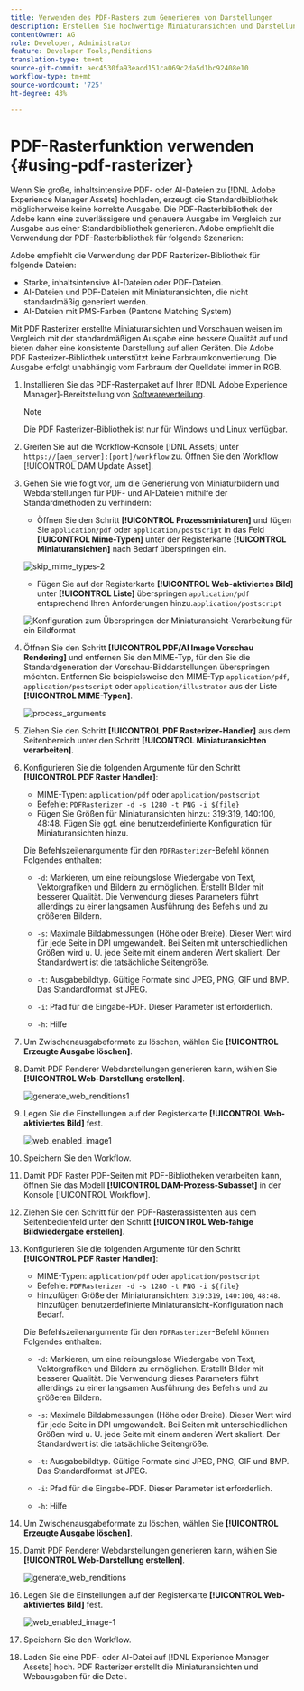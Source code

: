 ```yaml
---
title: Verwenden des PDF-Rasters zum Generieren von Darstellungen
description: Erstellen Sie hochwertige Miniaturansichten und Darstellungen mit der Adobe PDF Rasterbibliothek.
contentOwner: AG
role: Developer, Administrator
feature: Developer Tools,Renditions
translation-type: tm+mt
source-git-commit: aec4530fa93eacd151ca069c2da5d1bc92408e10
workflow-type: tm+mt
source-wordcount: '725'
ht-degree: 43%

---
```



# PDF-Rasterfunktion verwenden {#using-pdf-rasterizer}

Wenn Sie große, inhaltsintensive PDF- oder AI-Dateien zu [!DNL Adobe Experience Manager Assets] hochladen, erzeugt die Standardbibliothek möglicherweise keine korrekte Ausgabe. Die PDF-Rasterbibliothek der Adobe kann eine zuverlässigere und genauere Ausgabe im Vergleich zur Ausgabe aus einer Standardbibliothek generieren. Adobe empfiehlt die Verwendung der PDF-Rasterbibliothek für folgende Szenarien:

Adobe empfiehlt die Verwendung der PDF Rasterizer-Bibliothek für folgende Dateien:

* Starke, inhaltsintensive AI-Dateien oder PDF-Dateien.
* AI-Dateien und PDF-Dateien mit Miniaturansichten, die nicht standardmäßig generiert werden.
* AI-Dateien mit PMS-Farben (Pantone Matching System)

Mit PDF Rasterizer erstellte Miniaturansichten und Vorschauen weisen im Vergleich mit der standardmäßigen Ausgabe eine bessere Qualität auf und bieten daher eine konsistente Darstellung auf allen Geräten. Die Adobe PDF Rasterizer-Bibliothek unterstützt keine Farbraumkonvertierung. Die Ausgabe erfolgt unabhängig vom Farbraum der Quelldatei immer in RGB.

1. Installieren Sie das PDF-Rasterpaket auf Ihrer [!DNL Adobe Experience Manager]-Bereitstellung von [Softwareverteilung](https://experience.adobe.com/#/downloads/content/software-distribution/en/aem.html?package=/content/software-distribution/en/details.html/content/dam/aem/public/adobe/packages/cq640/product/assets/aem-assets-pdf-rasterizer-pkg).

   >[!NOTE]
   >
   >Die PDF Rasterizer-Bibliothek ist nur für Windows und Linux verfügbar.

1. Greifen Sie auf die Workflow-Konsole [!DNL Assets] unter `https://[aem_server]:[port]/workflow` zu. Öffnen Sie den Workflow [!UICONTROL DAM Update Asset].

1. Gehen Sie wie folgt vor, um die Generierung von Miniaturbildern und Webdarstellungen für PDF- und AI-Dateien mithilfe der Standardmethoden zu verhindern:

   * Öffnen Sie den Schritt **[!UICONTROL Prozessminiaturen]** und fügen Sie `application/pdf` oder `application/postscript` in das Feld **[!UICONTROL Mime-Typen]** unter der Registerkarte **[!UICONTROL Miniaturansichten]** nach Bedarf überspringen ein.

   ![skip_mime_types-2](assets/skip_mime_types-2.png)

   * Fügen Sie auf der Registerkarte **[!UICONTROL Web-aktiviertes Bild]** unter **[!UICONTROL Liste]** überspringen `application/pdf` entsprechend Ihren Anforderungen hinzu.`application/postscript`

   ![Konfiguration zum Überspringen der Miniaturansicht-Verarbeitung für ein Bildformat](assets/web_enabled_imageskiplist.png)

1. Öffnen Sie den Schritt **[!UICONTROL PDF/AI Image Vorschau Rendering]** und entfernen Sie den MIME-Typ, für den Sie die Standardgeneration der Vorschau-Bilddarstellungen überspringen möchten. Entfernen Sie beispielsweise den MIME-Typ `application/pdf`, `application/postscript` oder `application/illustrator` aus der Liste **[!UICONTROL MIME-Typen]**.

   ![process_arguments](assets/process_arguments.png)

1. Ziehen Sie den Schritt **[!UICONTROL PDF Rasterizer-Handler]** aus dem Seitenbereich unter den Schritt **[!UICONTROL Miniaturansichten verarbeiten]**.
1. Konfigurieren Sie die folgenden Argumente für den Schritt **[!UICONTROL PDF Raster Handler]**:

   * MIME-Typen: `application/pdf` oder `application/postscript`
   * Befehle: `PDFRasterizer -d -s 1280 -t PNG -i ${file}`
   * Fügen Sie Größen für Miniaturansichten hinzu: 319:319, 140:100, 48:48. Fügen Sie ggf. eine benutzerdefinierte Konfiguration für Miniaturansichten hinzu.

   Die Befehlszeilenargumente für den `PDFRasterizer`-Befehl können Folgendes enthalten:

   * `-d`: Markieren, um eine reibungslose Wiedergabe von Text, Vektorgrafiken und Bildern zu ermöglichen. Erstellt Bilder mit besserer Qualität. Die Verwendung dieses Parameters führt allerdings zu einer langsamen Ausführung des Befehls und zu größeren Bildern.

   * `-s`: Maximale Bildabmessungen (Höhe oder Breite). Dieser Wert wird für jede Seite in DPI umgewandelt. Bei Seiten mit unterschiedlichen Größen wird u. U. jede Seite mit einem anderen Wert skaliert. Der Standardwert ist die tatsächliche Seitengröße.

   * `-t`: Ausgabebildtyp. Gültige Formate sind JPEG, PNG, GIF und BMP. Das Standardformat ist JPEG.

   * `-i`: Pfad für die Eingabe-PDF. Dieser Parameter ist erforderlich.

   * `-h`: Hilfe


1. Um Zwischenausgabeformate zu löschen, wählen Sie **[!UICONTROL Erzeugte Ausgabe löschen]**.
1. Damit PDF Renderer Webdarstellungen generieren kann, wählen Sie **[!UICONTROL Web-Darstellung erstellen]**.

   ![generate_web_renditions1](assets/generate_web_renditions1.png)

1. Legen Sie die Einstellungen auf der Registerkarte **[!UICONTROL Web-aktiviertes Bild]** fest.

   ![web_enabled_image1](assets/web_enabled_image1.png)

1. Speichern Sie den Workflow.
1. Damit PDF Raster PDF-Seiten mit PDF-Bibliotheken verarbeiten kann, öffnen Sie das Modell **[!UICONTROL DAM-Prozess-Subasset]** in der Konsole [!UICONTROL Workflow].
1. Ziehen Sie den Schritt für den PDF-Rasterassistenten aus dem Seitenbedienfeld unter den Schritt **[!UICONTROL Web-fähige Bildwiedergabe erstellen]**.
1. Konfigurieren Sie die folgenden Argumente für den Schritt **[!UICONTROL PDF Raster Handler]**:

   * MIME-Typen: `application/pdf` oder `application/postscript`
   * Befehle: `PDFRasterizer -d -s 1280 -t PNG -i ${file}`
   * hinzufügen Größe der Miniaturansichten: `319:319`, `140:100`, `48:48`. hinzufügen benutzerdefinierte Miniaturansicht-Konfiguration nach Bedarf.

   Die Befehlszeilenargumente für den `PDFRasterizer`-Befehl können Folgendes enthalten:

   * `-d`: Markieren, um eine reibungslose Wiedergabe von Text, Vektorgrafiken und Bildern zu ermöglichen. Erstellt Bilder mit besserer Qualität. Die Verwendung dieses Parameters führt allerdings zu einer langsamen Ausführung des Befehls und zu größeren Bildern.

   * `-s`: Maximale Bildabmessungen (Höhe oder Breite). Dieser Wert wird für jede Seite in DPI umgewandelt. Bei Seiten mit unterschiedlichen Größen wird u. U. jede Seite mit einem anderen Wert skaliert. Der Standardwert ist die tatsächliche Seitengröße.

   * `-t`: Ausgabebildtyp. Gültige Formate sind JPEG, PNG, GIF und BMP. Das Standardformat ist JPEG.

   * `-i`: Pfad für die Eingabe-PDF. Dieser Parameter ist erforderlich.

   * `-h`: Hilfe


1. Um Zwischenausgabeformate zu löschen, wählen Sie **[!UICONTROL Erzeugte Ausgabe löschen]**.
1. Damit PDF Renderer Webdarstellungen generieren kann, wählen Sie **[!UICONTROL Web-Darstellung erstellen]**.

   ![generate_web_renditions](assets/generate_web_renditions.png)

1. Legen Sie die Einstellungen auf der Registerkarte **[!UICONTROL Web-aktiviertes Bild]** fest.

   ![web_enabled_image-1](assets/web_enabled_image-1.png)

1. Speichern Sie den Workflow.
1. Laden Sie eine PDF- oder AI-Datei auf [!DNL Experience Manager Assets] hoch. PDF Rasterizer erstellt die Miniaturansichten und Webausgaben für die Datei.
